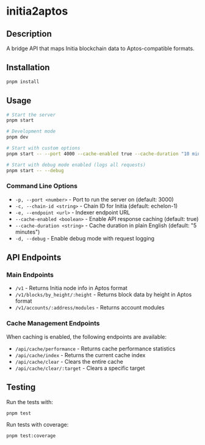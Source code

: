 # initia2aptos

## Description

A bridge API that maps Initia blockchain data to Aptos-compatible formats.

## Installation

```bash
pnpm install
```

## Usage

```bash
# Start the server
pnpm start

# Development mode
pnpm dev

# Start with custom options
pnpm start -- --port 4000 --cache-enabled true --cache-duration "10 minutes"

# Start with debug mode enabled (logs all requests)
pnpm start -- --debug
```

### Command Line Options

- `-p, --port <number>` - Port to run the server on (default: 3000)
- `-c, --chain-id <string>` - Chain ID for Initia (default: echelon-1)
- `-e, --endpoint <url>` - Indexer endpoint URL
- `--cache-enabled <boolean>` - Enable API response caching (default: true)
- `--cache-duration <string>` - Cache duration in plain English (default: "5 minutes")
- `-d, --debug` - Enable debug mode with request logging

## API Endpoints

### Main Endpoints

- `/v1` - Returns Initia node info in Aptos format
- `/v1/blocks/by_height/:height` - Returns block data by height in Aptos format
- `/v1/accounts/:address/modules` - Returns account modules

### Cache Management Endpoints

When caching is enabled, the following endpoints are available:

- `/api/cache/performance` - Returns cache performance statistics
- `/api/cache/index` - Returns the current cache index
- `/api/cache/clear` - Clears the entire cache
- `/api/cache/clear/:target` - Clears a specific target

## Testing

Run the tests with:

```bash
pnpm test
```

Run tests with coverage:

```bash
pnpm test:coverage
```

